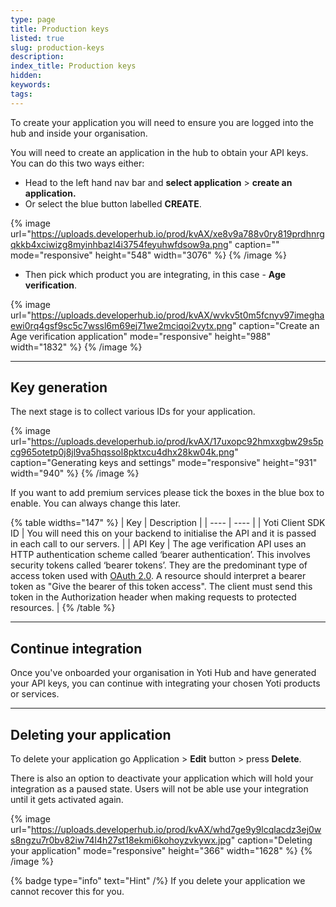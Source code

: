 ```yaml
---
type: page
title: Production keys
listed: true
slug: production-keys
description: 
index_title: Production keys
hidden: 
keywords: 
tags: 
---
```



To create your application you will need to ensure you are logged into the hub and inside your organisation.

You will need to create an application in the hub to obtain your API keys. You can do this two ways either:

- Head to the left hand nav bar and **select application** &gt; **create an application.**
- Or select the blue button labelled **CREATE**.


{% image url="https://uploads.developerhub.io/prod/kvAX/xe8v9a788v0ry819prdhnrgqkkb4xciwizg8myinhbazl4i3754feyuhwfdsow9a.png" caption="" mode="responsive" height="548" width="3076" %}
{% /image %}


- Then pick which product you are integrating, in this case - **Age verification**.


{% image url="https://uploads.developerhub.io/prod/kvAX/wvkv5t0m5fcnyv97imeghaewi0rq4gsf9sc5c7wssl6m69ej71we2mciqoi2vytx.png" caption="Create an Age verification application" mode="responsive" height="988" width="1832" %}
{% /image %}


---

## Key generation

The next stage is to collect various IDs for your application.


{% image url="https://uploads.developerhub.io/prod/kvAX/17uxopc92hmxxgbw29s5pcg965otetp0j8jl9va5hqssol8pktxcu4dhx28kw04k.png" caption="Generating keys and settings" mode="responsive" height="931" width="940" %}
{% /image %}


If you want to add premium services please tick the boxes in the blue box to enable. You can always change this later.


{% table widths="147" %}
| Key | Description | 
| ---- | ---- | 
| Yoti Client SDK ID | You will need this on your backend to initialise the API and it is passed in each call to our servers. | 
| API Key | The age verification API uses an HTTP authentication scheme called ‘bearer authentication’. This involves security tokens called ‘bearer tokens’. They are the predominant type of access token used with [OAuth 2.0](https://oauth.net/2/). A resource should interpret a bearer token as "Give the bearer of this token access". The client must send this token in the Authorization header when making requests to protected resources. | 
{% /table %}


---

## Continue integration

Once you've onboarded your organisation in Yoti Hub and have generated your API keys, you can continue with integrating your chosen Yoti products or services.

---

## Deleting your application

To delete your application go Application &gt; **Edit** button &gt; press **Delete**.

There is also an option to deactivate your application which will hold your integration as a paused state. Users will not be able use your integration until it gets activated again.


{% image url="https://uploads.developerhub.io/prod/kvAX/whd7ge9y9lcqlacdz3ej0ws8ngzu7r0bv82iw74l4h27st18ekmi6kohoyzvkywx.jpg" caption="Deleting your application" mode="responsive" height="366" width="1628" %}
{% /image %}


{% badge type="info" text="Hint" /%} If you delete your application we cannot recover this for you.

